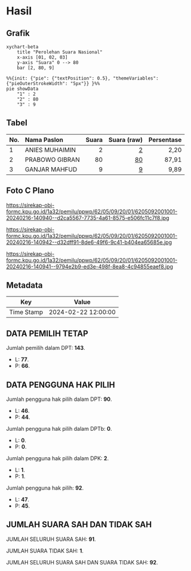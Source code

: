 # Hasil

## Grafik

```mermaid
xychart-beta
    title "Perolehan Suara Nasional"
    x-axis [01, 02, 03]
    y-axis "Suara" 0 --> 80
    bar [2, 80, 9]
```

```mermaid
%%{init: {"pie": {"textPosition": 0.5}, "themeVariables": {"pieOuterStrokeWidth": "5px"}} }%%
pie showData
    "1" : 2
    "2" : 80
    "3" : 9
```

## Tabel

| No. | Nama Paslon    | Suara | Suara (raw) | Persentase |
|:--- |:-------------- | -----:| -----------:| ----------:|
| 1   | ANIES MUHAIMIN | 2     | [2][p-1]    | 2,20       |
| 2   | PRABOWO GIBRAN | 80    | [80][p-2]   | 87,91      |
| 3   | GANJAR MAHFUD  | 9     | [9][p-3]    | 9,89       |


[p-1]: https://github.com/gigit-pemilu/pemilu-2024/blob/main/pilpres/hitung-suara/sub/62-kalimantan-tengah/sub/05-barito-utara/sub/09-lahei-barat/sub/2001-nihan-hilir/sub/001-tps/sub/paslon-1.txt
[p-2]: https://github.com/gigit-pemilu/pemilu-2024/blob/main/pilpres/hitung-suara/sub/62-kalimantan-tengah/sub/05-barito-utara/sub/09-lahei-barat/sub/2001-nihan-hilir/sub/001-tps/sub/paslon-2.txt
[p-3]: https://github.com/gigit-pemilu/pemilu-2024/blob/main/pilpres/hitung-suara/sub/62-kalimantan-tengah/sub/05-barito-utara/sub/09-lahei-barat/sub/2001-nihan-hilir/sub/001-tps/sub/paslon-3.txt

## Foto C Plano

https://sirekap-obj-formc.kpu.go.id/1a32/pemilu/ppwp/62/05/09/20/01/6205092001001-20240216-140940--d2ca5567-7735-4a61-8575-e506fc11c7f8.jpg

https://sirekap-obj-formc.kpu.go.id/1a32/pemilu/ppwp/62/05/09/20/01/6205092001001-20240216-140942--d32dff91-8de6-49f6-9c41-b404ea65685e.jpg

https://sirekap-obj-formc.kpu.go.id/1a32/pemilu/ppwp/62/05/09/20/01/6205092001001-20240216-140941--9794e2b9-ed3e-498f-8ea8-4c94855eaef8.jpg


## Metadata

| Key        | Value               |
| ---------- | ------------------- |
| Time Stamp | 2024-02-22 12:00:00 |


## DATA PEMILIH TETAP

Jumlah pemilih dalam DPT: **143**.
 * L: **77**.
 * P: **66**.

## DATA PENGGUNA HAK PILIH

Jumlah pengguna hak pilih dalam DPT: **90**.
 * L: **46**.
 * P: **44**.

Jumlah pengguna hak pilih dalam DPTb: **0**.
 * L: **0**.
 * P: **0**.

Jumlah pengguna hak pilih dalam DPK: **2**.
 * L: **1**.
 * P: **1**.

Jumlah pengguna hak pilih: **92**.
 * L: **47**.
 * P: **45**.

## JUMLAH SUARA SAH DAN TIDAK SAH

JUMLAH SELURUH SUARA SAH: **91**.

JUMLAH SUARA TIDAK SAH: **1**.

JUMLAH SELURUH SUARA SAH DAN SUARA TIDAK SAH: **92**.


